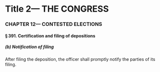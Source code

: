 
# Title 2— THE CONGRESS
### CHAPTER 12— CONTESTED ELECTIONS
#### § 391. Certification and filing of depositions
##### (b) Notification of filing

After filing the deposition, the officer shall promptly notify the parties of its filing.

